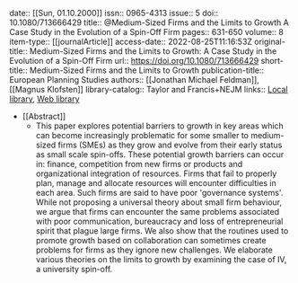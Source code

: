 date:: [[Sun, 01.10.2000]]
issn:: 0965-4313
issue:: 5
doi:: 10.1080/713666429
title:: @Medium-Sized Firms and the Limits to Growth A Case Study in the Evolution of a Spin-Off Firm
pages:: 631-650
volume:: 8
item-type:: [[journalArticle]]
access-date:: 2022-08-25T11:16:53Z
original-title:: Medium-Sized Firms and the Limits to Growth: A Case Study in the Evolution of a Spin-Off Firm
url:: https://doi.org/10.1080/713666429
short-title:: Medium-Sized Firms and the Limits to Growth
publication-title:: European Planning Studies
authors:: [[Jonathan Michael Feldman]], [[Magnus Klofsten]]
library-catalog:: Taylor and Francis+NEJM
links:: [Local library](zotero://select/library/items/E2ZWEUVK), [Web library](https://www.zotero.org/users/6520516/items/E2ZWEUVK)

- [[Abstract]]
	- This paper explores potential barriers to growth in key areas which can become increasingly problematic for some smaller to medium-sized firms (SMEs) as they grow and evolve from their early status as small scale spin-offs. These potential growth barriers can occur in: finance, competition from new firms or products and organizational integration of resources. Firms that fail to properly plan, manage and allocate resources will encounter difficulties in each area. Such firms are said to have poor 'governance systems'. While not proposing a universal theory about small firm behaviour, we argue that firms can encounter the same problems associated with poor communication, bureaucracy and loss of entrepreneurial spirit that plague large firms. We also show that the routines used to promote growth based on collaboration can sometimes create problems for firms as they ignore new challenges. We elaborate various theories on the limits to growth by examining the case of IV, a university spin-off.
